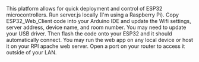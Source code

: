 This platform allows for quick deployment and control of ESP32 microcontrollers. Run server.js locally (I'm using a Raspberry Pi). Copy ESP32_Web_Client code into your Arduino IDE and update the Wifi settings, server address, device name, and room number. You may need to update your USB driver. Then flash the code onto your ESP32 and it should automatically connect. You may run the web app on any local device or host it on your RPI apache web server. Open a port on your router to access it outside of your LAN.
